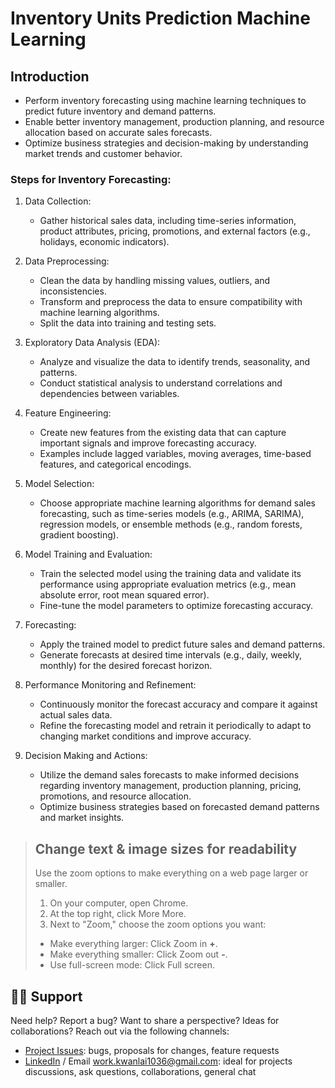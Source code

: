 # Inventory Units Prediction Machine Learning

## Introduction
- Perform inventory forecasting using machine learning techniques to predict future inventory and demand patterns.
- Enable better inventory management, production planning, and resource allocation based on accurate sales forecasts.
- Optimize business strategies and decision-making by understanding market trends and customer behavior.

### Steps for Inventory Forecasting:

1. Data Collection:
   - Gather historical sales data, including time-series information, product attributes, pricing, promotions, and external factors (e.g., holidays, economic indicators).

2. Data Preprocessing:
   - Clean the data by handling missing values, outliers, and inconsistencies.
   - Transform and preprocess the data to ensure compatibility with machine learning algorithms.
   - Split the data into training and testing sets.

3. Exploratory Data Analysis (EDA):
   - Analyze and visualize the data to identify trends, seasonality, and patterns.
   - Conduct statistical analysis to understand correlations and dependencies between variables.

4. Feature Engineering:
   - Create new features from the existing data that can capture important signals and improve forecasting accuracy.
   - Examples include lagged variables, moving averages, time-based features, and categorical encodings.

5. Model Selection:
   - Choose appropriate machine learning algorithms for demand sales forecasting, such as time-series models (e.g., ARIMA, SARIMA), regression models, or ensemble methods (e.g., random forests, gradient boosting).

6. Model Training and Evaluation:
   - Train the selected model using the training data and validate its performance using appropriate evaluation metrics (e.g., mean absolute error, root mean squared error).
   - Fine-tune the model parameters to optimize forecasting accuracy.

7. Forecasting:
   - Apply the trained model to predict future sales and demand patterns.
   - Generate forecasts at desired time intervals (e.g., daily, weekly, monthly) for the desired forecast horizon.

8. Performance Monitoring and Refinement:
   - Continuously monitor the forecast accuracy and compare it against actual sales data.
   - Refine the forecasting model and retrain it periodically to adapt to changing market conditions and improve accuracy.

9. Decision Making and Actions:
   - Utilize the demand sales forecasts to make informed decisions regarding inventory management, production planning, pricing, promotions, and resource allocation.
   - Optimize business strategies based on forecasted demand patterns and market insights.
<!--
## Quick start to view
Click the link to view **>** [Demand Sales Forecasting Machine Learning](https://lai-ai-bi-ci.github.io/Demand_Sales_Forecasting/)
-->
<!--Method 2: Please download **<u>*index.html*</u>** to view on your browser. This dynamic HTML page allows for interactivity and real-time data processing.-->

> ## Change text & image sizes for readability
> Use the zoom options to make everything on a web page larger or smaller.
> 1. On your computer, open Chrome.
> 2. At the top right, click More More.
> 3. Next to "Zoom," choose the zoom options you want:
>   - Make everything larger: Click Zoom in **+**.
>   - Make everything smaller: Click Zoom out **-**.
>   - Use full-screen mode: Click Full screen.

## 🤝🏽 Support
Need help? Report a bug? Want to share a perspective? Ideas for collaborations? Reach out via the following channels:

- [Project Issues](https://github.com/Lai-AI-BI-CI/Product_Channel_Sales_Analysis/issues): bugs, proposals for changes, feature requests
- [LinkedIn](https://www.linkedin.com/in/kwan-lai-yeung/) / Email [work.kwanlai1036@gmail.com](mailto:work.kwanlai1036@gmail.com): ideal for projects discussions, ask questions, collaborations, general chat
